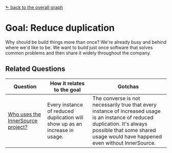 [⬑ back to the overall graph](../use_gqm.md)

# **Goal:** Reduce duplication

Why should be build things more than once?
We're already busy and behind where we'd like to be.
We want to build just once software that solves common problems and then share it widely throughout the company.

## Related Questions

| **Question** | **How it relates to the goal** | **Gotchas** |
| --- | --- | --- |
| [Who uses the InnerSource project?](../questions/who-uses.md) | Every instance of reduced duplication will show up as an increase in usage. | The converse is not necessarily true that every instance of increased usage is an instance of reduced duplication.  It's always possible that some shared usage would have happened even without InnerSource. |
